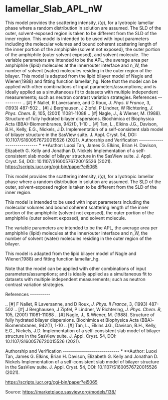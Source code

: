 # lamellar_Slab_APL_nW

This model provides the scattering intensity, $I(q)$, for a lyotropic lamellar phase where a random distribution in solution are assumed. The SLD of the outer, solvent-exposed region is taken to be different from the SLD of the inner region. This model is intended to be used with input parameters including the molecular volumes and  bound coherent scattering length of the inner portion of the amphiphile (solvent not exposed), the outer portion of the amphiphile (outer solvent exposed), and solvent molecule. The variable parameters are intended to be the APL, the average area per amphiphile (lipid) molecules at the inner/outer interface and n_W, the number of solvent (water) molecules residing in the outer region of the bilayer. This model is adapted from the lipid bilayer model of Nagle and Wiener(1988) and fitting function lamellar_hg. Note that the model can be applied with other combinations of input parameters/assumptions; and is ideally applied as a simultaneous fit to datasets with multiple independent measurements; such as neutron contrast variation strategies. References ---------- .. [#] F Nallet, R Laversanne, and D Roux, *J. Phys. II France*, 3, (1993) 487-502 .. [#] J Berghausen, J Zipfel, P Lindner, W Richtering, *J. Phys. Chem. B*, 105, (2001) 11081-11088 .. [#] Nagle, J., & Wiener, M. (1988). Structure of fully hydrated bilayer dispersions. Biochimica et Biophysica Acta (BBA)-Biomembranes, 942(1), 1-10 .. [#] Tan, L., Elkins J.G., Davison, B.H., Kelly, E.G., Nickels, J.D. Implementation of a self-consistent slab model of bilayer structure in the SasView suite. J. Appl. Cryst. 54, DOI: 10.1107/S1600576720015526 (2021). Authorship and Verification ---------------------------- * **Author: Luoxi Tan, James G. Elkins, Brian H. Davison, Elizabeth G. Kelly and Jonathan D. Nickels Implementation of a self-consistent slab model of bilayer structure in the SasView suite. J. Appl. Cryst. 54, DOI: 10.1107/S1600576720015526 (2021). https://scripts.iucr.org/cgi-bin/paper?ei5065

This model provides the scattering intensity, $I(q)$, for a lyotropic lamellar phase where a random distribution in solution are assumed. The SLD of the outer, solvent-exposed region is taken to be different from the SLD of the inner region.

This model is intended to be used with input parameters including the molecular volumes and  bound coherent scattering length of the inner portion of the amphiphile (solvent not exposed), the outer portion of the amphiphile (outer solvent exposed), and solvent molecule.

The variable parameters are intended to be the APL, the average area per amphiphile (lipid) molecules at the inner/outer interface and n_W, the number of solvent (water) molecules residing in the outer region of the bilayer.

This model is adapted from the lipid bilayer model of Nagle and Wiener(1988) and fitting function lamellar_hg.

Note that the model can be applied with other combinations of input parameters/assumptions; and is ideally applied as a simultaneous fit to datasets with multiple independent measurements; such as neutron contrast variation strategies.

References ----------

.. [#] F Nallet, R Laversanne, and D Roux, *J. Phys. II France*, 3, (1993) 487-502 .. [#] J Berghausen, J Zipfel, P Lindner, W Richtering, *J. Phys. Chem. B*, 105, (2001) 11081-11088 .. [#] Nagle, J., & Wiener, M. (1988). Structure of fully hydrated bilayer dispersions. Biochimica et Biophysica Acta (BBA)-Biomembranes, 942(1), 1-10 .. [#] Tan, L., Elkins J.G., Davison, B.H., Kelly, E.G., Nickels, J.D. Implementation of a self-consistent slab model of bilayer structure in the SasView suite. J. Appl. Cryst. 54, DOI: 10.1107/S1600576720015526 (2021).

Authorship and Verification ---------------------------- * **Author: Luoxi Tan, James G. Elkins, Brian H. Davison, Elizabeth G. Kelly and Jonathan D. Nickels Implementation of a self-consistent slab model of bilayer structure in the SasView suite. J. Appl. Cryst. 54, DOI: 10.1107/S1600576720015526 (2021).

https://scripts.iucr.org/cgi-bin/paper?ei5065

Source: https://marketplace.sasview.org/models/138/
